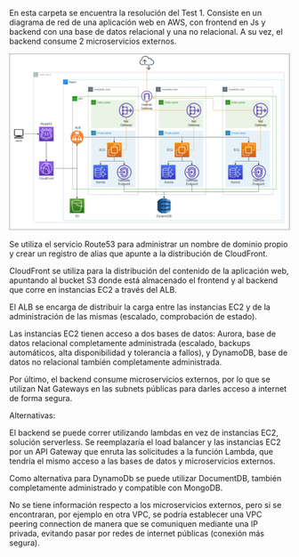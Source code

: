 En esta carpeta se encuentra la resolución del Test 1.
Consiste en un diagrama de red de una aplicación web en AWS, con frontend en Js y backend con una base de datos relacional y una no relacional. A su vez, el backend consume 2 microservicios externos.

![Diagrama de red de una aplicación web](https://raw.githubusercontent.com/rodrigoAguirre1/devops-challenge/master/test-1/diagrama-de-red-app.png)

Se utiliza el servicio Route53 para administrar un nombre de dominio propio y crear un registro de alias que apunte a la distribución de CloudFront.

CloudFront se utiliza para la distribución del contenido de la aplicación web, apuntando al bucket S3 donde está almacenado el frontend y al backend que corre en instancias EC2 a través del ALB.

El ALB se encarga de distribuir la carga entre las instancias EC2 y de la administración de las mismas (escalado, comprobación de estado).

Las instancias EC2 tienen acceso a dos bases de datos: Aurora, base de datos relacional completamente administrada (escalado, backups automáticos, alta disponibilidad y tolerancia a fallos), y DynamoDB, base de datos no relacional también completamente administrada.

Por último, el backend consume microservicios externos, por lo que se utilizan Nat Gateways en las subnets públicas para darles acceso a internet de forma segura.


Alternativas:

El backend se puede correr utilizando lambdas en vez de instancias EC2, solución serverless. Se reemplazaría el load balancer y las instancias EC2 por un API Gateway que enruta las solicitudes a la función Lambda, que tendría el mismo acceso a las bases de datos y microservicios externos.

Como alternativa para DynamoDb se puede utilizar DocumentDB, también completamente administrado y compatible con MongoDB.

No se tiene información respecto a los microservicios externos, pero si se encontraran, por ejemplo en otra VPC, se podría establecer una VPC peering connection de manera que se comuniquen mediante una IP privada, evitando pasar por redes de internet públicas (conexión más segura).

